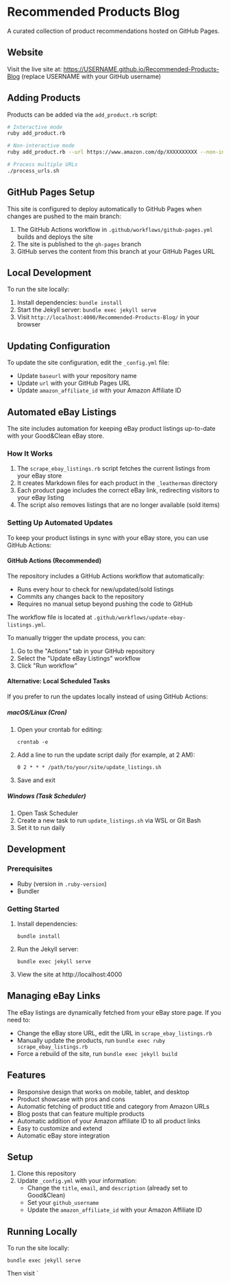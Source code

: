 # Recommended Products Blog

A curated collection of product recommendations hosted on GitHub Pages.

## Website

Visit the live site at: https://USERNAME.github.io/Recommended-Products-Blog (replace USERNAME with your GitHub username)

## Adding Products

Products can be added via the `add_product.rb` script:

```bash
# Interactive mode
ruby add_product.rb

# Non-interactive mode
ruby add_product.rb --url https://www.amazon.com/dp/XXXXXXXXXX --non-interactive

# Process multiple URLs
./process_urls.sh
```

## GitHub Pages Setup

This site is configured to deploy automatically to GitHub Pages when changes are pushed to the main branch:

1. The GitHub Actions workflow in `.github/workflows/github-pages.yml` builds and deploys the site
2. The site is published to the `gh-pages` branch
3. GitHub serves the content from this branch at your GitHub Pages URL

## Local Development

To run the site locally:

1. Install dependencies: `bundle install`
2. Start the Jekyll server: `bundle exec jekyll serve`
3. Visit `http://localhost:4000/Recommended-Products-Blog/` in your browser

## Updating Configuration

To update the site configuration, edit the `_config.yml` file:

- Update `baseurl` with your repository name
- Update `url` with your GitHub Pages URL
- Update `amazon_affiliate_id` with your Amazon Affiliate ID

## Automated eBay Listings

The site includes automation for keeping eBay product listings up-to-date with your Good&Clean eBay store.

### How It Works

1. The `scrape_ebay_listings.rb` script fetches the current listings from your eBay store
2. It creates Markdown files for each product in the `_leatherman` directory
3. Each product page includes the correct eBay link, redirecting visitors to your eBay listing
4. The script also removes listings that are no longer available (sold items)

### Setting Up Automated Updates

To keep your product listings in sync with your eBay store, you can use GitHub Actions:

#### GitHub Actions (Recommended)

The repository includes a GitHub Actions workflow that automatically:
- Runs every hour to check for new/updated/sold listings
- Commits any changes back to the repository
- Requires no manual setup beyond pushing the code to GitHub

The workflow file is located at `.github/workflows/update-ebay-listings.yml`.

To manually trigger the update process, you can:
1. Go to the "Actions" tab in your GitHub repository
2. Select the "Update eBay Listings" workflow
3. Click "Run workflow"

#### Alternative: Local Scheduled Tasks

If you prefer to run the updates locally instead of using GitHub Actions:

##### macOS/Linux (Cron)

1. Open your crontab for editing:
   ```
   crontab -e
   ```

2. Add a line to run the update script daily (for example, at 2 AM):
   ```
   0 2 * * * /path/to/your/site/update_listings.sh
   ```

3. Save and exit

##### Windows (Task Scheduler)

1. Open Task Scheduler
2. Create a new task to run `update_listings.sh` via WSL or Git Bash
3. Set it to run daily

## Development

### Prerequisites

- Ruby (version in `.ruby-version`)
- Bundler

### Getting Started

1. Install dependencies:
   ```
   bundle install
   ```

2. Run the Jekyll server:
   ```
   bundle exec jekyll serve
   ```

3. View the site at http://localhost:4000

## Managing eBay Links

The eBay listings are dynamically fetched from your eBay store page. If you need to:

- Change the eBay store URL, edit the URL in `scrape_ebay_listings.rb`
- Manually update the products, run `bundle exec ruby scrape_ebay_listings.rb`
- Force a rebuild of the site, run `bundle exec jekyll build`

## Features

- Responsive design that works on mobile, tablet, and desktop
- Product showcase with pros and cons
- Automatic fetching of product title and category from Amazon URLs
- Blog posts that can feature multiple products
- Automatic addition of your Amazon affiliate ID to all product links
- Easy to customize and extend
- Automatic eBay store integration

## Setup

1. Clone this repository
2. Update `_config.yml` with your information:
   - Change the `title`, `email`, and `description` (already set to Good&Clean)
   - Set your `github_username`
   - Update the `amazon_affiliate_id` with your Amazon Affiliate ID

## Running Locally

To run the site locally:

```
bundle exec jekyll serve
```

Then visit `